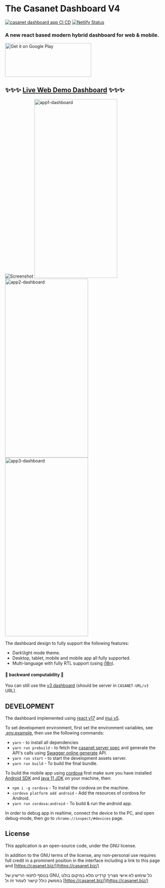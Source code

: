 # The Casanet Dashboard V4

[![casanet dashboard app CI CD](https://github.com/casanet/dashboard-app/actions/workflows/build.yml/badge.svg?branch=main)](https://github.com/casanet/dashboard-app/actions/workflows/build.yml)
[![Netlify Status](https://api.netlify.com/api/v1/badges/5dd5253a-b100-4b32-9f83-6baeb3398aeb/deploy-status)](https://app.netlify.com/sites/v4-dashboard-casanet-prod/deploys)

### A new react based modern hybrid dashboard for web &amp; mobile.

<a href='https://play.google.com/store/apps/details?id=casa.casanet.dashboard' target="_blank">
<img 
	width='280px' height='110px'
	alt='Get it on Google Play' src='https://play.google.com/intl/en_us/badges/static/images/badges/en_badge_web_generic.png'/>
</a>

## ✨✨✨ [Live Web Demo Dashboard](https://demo.dashboard.casanet.casa/) ✨✨✨

![Screenshot](./assets/capture/desktop-capture.gif)
<img src="./assets/capture/app1.jpg" alt="app1-dashboard"
	title="lite-dashboard screenshot" width="270" height="580" />
<img src="./assets/capture/app2.jpg" alt="app2-dashboard"
	title="lite-dashboard screenshot" width="270" height="580" />
<img src="./assets/capture/app3.jpg" alt="app3-dashboard"
	title="lite-dashboard screenshot" width="270" height="580" />

The dashboard design to fully support the following features:
* Dark\light mode theme.
* Desktop, tablet, mobile and mobile app all fully supported.
* Multi-language with fully RTL support (using [i18n](https://react.i18next.com/)).

#### 💾 backward computability 💾

You can still use the [v3 dashboard](https://github.com/casanet/frontend-v3) (should be server in `CASANET-URL/v3` URL). 

## DEVELOPMENT

The dashboard implemented using [react v17](https://reactjs.org/blog/2020/10/20/react-v17.html) and [mui v5](https://mui.com/).


To set development environment, first set the environment variables, see [.env.example](./.env.example), then use the following commands:

* `yarn` - to install all dependencies
* `yarn run prebuild` - to fetch the [casanet server spec](https://github.com/casanet/casanet-server/blob/development/backend/src/swagger.json) and generate the API's calls using [Swagger online generate](https://generator3.swagger.io/index.html) API.
* `yarn run start` - to start the development assets server.
* `yarn run build` - To build the final bundle.

To build the mobile app using [cordova](https://cordova.apache.org/) first make sure you have installed [Android SDK](https://developer.android.com/studio) and [java 11 JDK](https://www.oracle.com/java/technologies/downloads/#java11) on your machine, then:

* `npm i -g cordova` - To install the cordova on the machine.
* `cordova platform add android` - Add the resources of cordova for Android. 
* `yarn run cordova:android` - To build & run the android app.

In order to debug app in realtime, connect the device to the PC, and open debug-mode, then go to `chrome://inspect/#devices` page.

## License

This application is an open-source code, under the GNU license.

In addition to the GNU terms of the license, any non-personal use requires full credit in a prominent position in the interface including a link to this page and [https://casanet.biz/](https://casanet.biz/)

בנוסף לתנאי הרישיון של GNU, כל שימוש לא אישי מצריך קרדיט מלא במיקום בולט בממשק כולל קישור לעמוד זה ול [https://casanet.biz/](https://casanet.biz/)